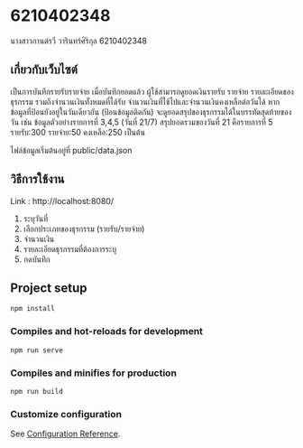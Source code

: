 # 6210402348

นางสาวกานต์รวี วารินทร์ศิริกุล 6210402348

## เกี่ยวกับเว็บไซต์

เป็นการบันทึกรายรับรายจ่าย เมื่อบันทึกยอดแล้ว ผู้ใช้สามารถดูยอดเงินรายรับ รายจ่าย รายละเอียดของธุรกรรม รวมถึงจำนวนเงินทั้งหมดที่ได้รับ จำนวนเงินที่ใช้ไปและจำนวนเงินคงเหลือต่อวันได้ หากข้อมูลที่ป้อนยังอยู่ในวันเดียวกัน (ป้อนข้อมูลติดกัน) จะดูยอดสรุปของธุรกรรมได้ในบรรทัดสุดท้ายของวัน เช่น ข้อมูลตัวอย่างรายการที่ 3,4,5 (วันที่ 21/7) สรุปยอดรวมของวันที่ 21 คือรายการที่ 5 รายรับ:300 รายจ่าย:50  คงเหลือ:250 เป็นต้น 

ไฟล์ข้อมูลเริ่มต้นอยู่ที่ public/data.json
## วิธีการใช้งาน

Link : http://localhost:8080/

1. ระบุวันที่
2. เลือกประเภทของธุรกรรม (รายรับ/รายจ่าย)
3. จำนวนเงิน
4. รายละเอียดธุรกรรมที่ต้องการระบุ
5. กดบันทึก

## Project setup
```
npm install
```

### Compiles and hot-reloads for development
```
npm run serve
```

### Compiles and minifies for production
```
npm run build
```

### Customize configuration
See [Configuration Reference](https://cli.vuejs.org/config/).
